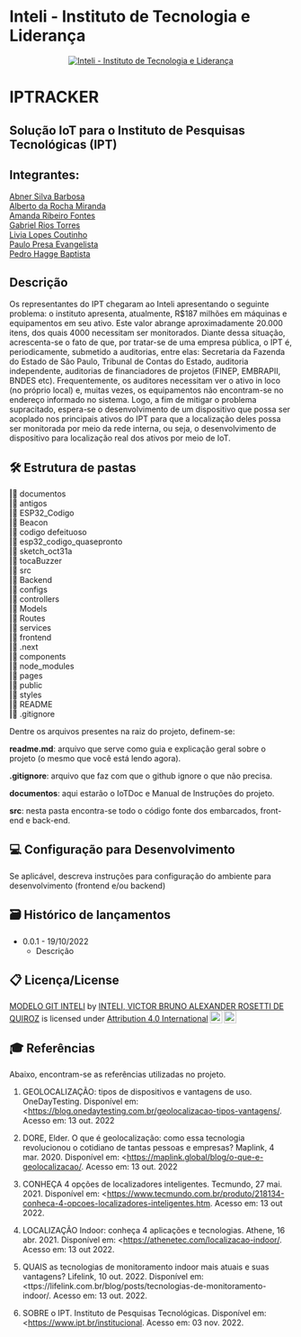 # Inteli - Instituto de Tecnologia e Liderança 

<p align="center">
<a href= "https://www.inteli.edu.br/"><img src="https://www.inteli.edu.br/wp-content/uploads/2021/08/20172028/marca_1-2.png" alt="Inteli - Instituto de Tecnologia e Liderança" border="0"></a>
</p>

# IPTRACKER

## Solução IoT para o Instituto de Pesquisas Tecnológicas (IPT)

## Integrantes: 
<a href="https://www.linkedin.com/in/abner-silva-barbosa-8a3542225/"> Abner Silva Barbosa</br></a> 
<a href="https://www.linkedin.com/in/alberto-da-rocha-miranda-angrysine/">Alberto da Rocha Miranda</br></a> 
<a href="https://www.linkedin.com/in/amanda-fontes/">Amanda Ribeiro Fontes</br></a> 
<a href="https://www.linkedin.com/in/gabrielriostorres/">Gabriel Rios Torres</br></a> 
<a href="https://www.linkedin.com/in/liviapcoutinho/">Livia Lopes Coutinho</br></a> 
<a href="https://www.linkedin.com/in/paulo-evangelista/">Paulo Presa Evangelista</br></a> 
<a href="https://www.linkedin.com/in/pedro-hagge/">Pedro Hagge Baptista</br></a> 



## Descrição
Os representantes do IPT chegaram ao Inteli apresentando o seguinte problema: o instituto apresenta, atualmente, R$187 milhões em máquinas e equipamentos em seu ativo. Este valor abrange aproximadamente 20.000 itens, dos quais 4000 necessitam ser monitorados.	Diante dessa situação, acrescenta-se o fato de que, por tratar-se de uma empresa pública, o IPT é, periodicamente, submetido a auditorias, entre elas: Secretaria da Fazenda do Estado de São Paulo, Tribunal de Contas do Estado, auditoria independente, auditorias de financiadores de projetos (FINEP, EMBRAPII, BNDES etc). Frequentemente, os auditores necessitam ver o ativo in loco (no próprio local) e, muitas vezes, os equipamentos não encontram-se no endereço informado no sistema. Logo, a fim de mitigar o problema supracitado, espera-se o desenvolvimento de um dispositivo que possa ser acoplado nos principais ativos do IPT para que a localização deles possa ser monitorada por meio da rede interna, ou seja, o desenvolvimento de dispositivo para localização real dos ativos por meio de IoT.


## 🛠 Estrutura de pastas

**|📁** documentos<br>
    **|📁** antigos<br>
**|📁** ESP32_Codigo<br>
    **|📁** Beacon<br>
    **|📁** codigo defeituoso<br>
    **|📁** esp32_codigo_quasepronto<br>
    **|📁** sketch_oct31a<br>
    **|📁** tocaBuzzer<br>
**|📁** src<br>
    **|📁** Backend<br>
        **|📁** configs<br>
        **|📁** controllers<br>
        **|📁** Models<br>
        **|📁** Routes<br>
        **|📁** services<br>
    **|📁** frontend<br>
        **|📁** .next<br>
        **|📁** components<br>
        **|📁** node_modules<br>
        **|📁** pages<br>
        **|📁** public<br>
        **|📁** styles<br>
**|📁** README<br>
**|📁** .gitignore<br>


Dentre os arquivos presentes na raiz do projeto, definem-se:

**readme.md**: arquivo que serve como guia e explicação geral sobre o projeto (o mesmo que você está lendo agora).

**.gitignore**: arquivo que faz com que o github ignore o que não precisa.

**documentos**: aqui estarão o IoTDoc e Manual de Instruções do projeto.

**src**: nesta pasta encontra-se todo o código fonte dos embarcados, front-end e back-end.

## 💻 Configuração para Desenvolvimento

Se aplicável, descreva instruções para configuração do ambiente para desenvolvimento (frontend e/ou backend)


## 🗃 Histórico de lançamentos

* 0.0.1 - 19/10/2022
    * Descrição


## 📋 Licença/License

<p xmlns:cc="http://creativecommons.org/ns#" xmlns:dct="http://purl.org/dc/terms/"><a property="dct:title" rel="cc:attributionURL" href="https://github.com/Spidus/Teste_Final_1">MODELO GIT INTELI</a> by <a rel="cc:attributionURL dct:creator" property="cc:attributionName" href="https://www.yggbrasil.com.br/vr">INTELI, VICTOR BRUNO ALEXANDER ROSETTI DE QUIROZ</a> is licensed under <a href="http://creativecommons.org/licenses/by/4.0/?ref=chooser-v1" target="_blank" rel="license noopener noreferrer" style="display:inline-block;">Attribution 4.0 International<img style="height:22px!important;margin-left:3px;vertical-align:text-bottom;" src="https://mirrors.creativecommons.org/presskit/icons/cc.svg?ref=chooser-v1"><img style="height:22px!important;margin-left:3px;vertical-align:text-bottom;" src="https://mirrors.creativecommons.org/presskit/icons/by.svg?ref=chooser-v1"></a></p>

## 🎓 Referências

Abaixo, encontram-se as referências utilizadas no projeto.

1. GEOLOCALIZAÇÃO: tipos de dispositivos e vantagens de uso. OneDayTesting. Disponível em: <https://blog.onedaytesting.com.br/geolocalizacao-tipos-vantagens/. Acesso em: 13 out. 2022

2. DORE, Elder. O que é geolocalização: como essa tecnologia revolucionou o cotidiano de tantas pessoas e empresas? Maplink, 4 mar. 2020. Disponível em: <https://maplink.global/blog/o-que-e-geolocalizacao/. Acesso em: 13 out. 2022

3. CONHEÇA 4 opções de localizadores inteligentes. Tecmundo, 27 mai. 2021. Disponível em: <https://www.tecmundo.com.br/produto/218134-conheca-4-opcoes-localizadores-inteligentes.htm. Acesso em: 13 out 2022.

4. LOCALIZAÇÃO Indoor: conheça 4 aplicações e tecnologias. Athene, 16 abr. 2021. Disponível em: <https://athenetec.com/localizacao-indoor/. Acesso em: 13 out 2022.

5. QUAIS as tecnologias de monitoramento indoor mais atuais e suas vantagens? Lifelink, 10 out. 2022. Disponível em: <ttps://lifelink.com.br/blog/posts/tecnologias-de-monitoramento-indoor/. Acesso em: 13 out. 2022.

6. SOBRE o IPT. Instituto de Pesquisas Tecnológicas. Disponível em: <https://www.ipt.br/institucional. Acesso em: 03 nov. 2022.
